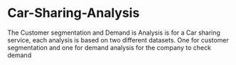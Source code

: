 # Car-Sharing-Analysis
The Customer segmentation and Demand is Analysis is for a Car sharing service, each analysis is based on two different datasets. One for customer segmentation and one for demand analysis for the company to check demand
